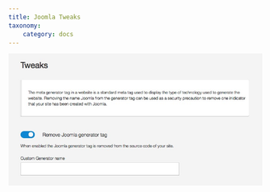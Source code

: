```yaml
---
title: Joomla Tweaks
taxonomy:
    category: docs
---
```


![Joomla Tweaks](/images/documentation/performance/remove-joomla-gen.jpg)
  